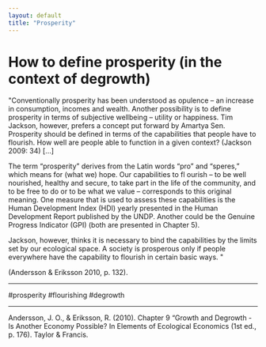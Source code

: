 ```yaml
---
layout: default
title: "Prosperity"
---
```



# How to define prosperity (in the context of degrowth)
"Conventionally prosperity has been understood as opulence  – an increase in  consumption, incomes and wealth. Another possibility is to define prosperity in terms of subjective wellbeing  – utility or happiness. Tim Jackson, however, prefers  a concept put forward by Amartya Sen. Prosperity should be defined in terms of  the capabilities that people have to flourish.  How well are people able to function in a given context? (Jackson 2009: 34)
[...]

The term “prosperity” derives from the Latin words “pro” and “speres,” which means for  (what we) hope. Our capabilities to  fl  ourish – to be well nourished, healthy and  secure, to take part in the life of the community, and to be free to do or to be what  we value – corresponds to this original meaning. One measure that is used to  assess these capabilities is the  Human Development Index  (HDI) yearly presented  in the Human Development Report published by the UNDP. Another could be the  Genuine Progress Indicator  (GPI) (both are presented in Chapter 5).

Jackson, however, thinks it is necessary to bind the capabilities by the limits set  by our ecological space. A society is prosperous only if people everywhere have  the capability to flourish in certain basic ways. "

(Andersson & Eriksson 2010, p. 132). 


________
#prosperity #flourishing #degrowth
________
Andersson, J. O., & Eriksson, R. (2010). Chapter 9 “Growth and Degrowth - Is Another Economy Possible? In Elements of Ecological Economics (1st ed., p. 176). Taylor & Francis.


